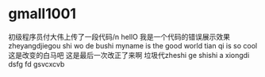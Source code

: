 # gmall1001
初级程序员付大伟上传了一段代码/n
hellO 我是一个代码的错误展示效果zheyangdjiegou
shi wo de bushi myname is the good world
tian qi is so cool
这是改变的白马吧
这是最后一次改正了来啊
垃圾代zheshi ge shishi a xiongdi dsfg
fd gsvcxcvb
